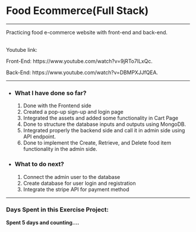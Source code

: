 <h1>Food Ecommerce(Full Stack)</h1>
<hr/>
<p>Practicing food e-commerce website with front-end and back-end.</p>
<br>
<p">Youtube link:</p>
<p>Front-End: https://www.youtube.com/watch?v=9jRTo7ILxQc.</p>
<p>Back-End: https://www.youtube.com/watch?v=DBMPXJJfQEA.</p>

<hr/>
<ul>
    <li><h3>What I have done so far?</h3></li>
    <ol type="1">
        <li>Done with the Frontend side</li>
        <li>Created a pop-up sign-up and login page</li>
        <li>Integrated the assets and added some functionality in Cart Page</li>
        <li>Done to structure the database inputs and outputs using MongoDB.</li>
        <li>Integrated properly the backend side and call it in admin side using API endpoint.</li>
        <li>Done to implement the Create, Retrieve, and Delete food item functionality in the admin side.</li>
    </ol>
    <li><h3>What to do next?</h3></li>
    <ol type="1">
        <li>Connect the admin user to the database</li>
        <li>Create database for user login and registration</li>
        <li>Integrate the stripe API for payment method</li>
    </ol>
</ul>
<hr>
<h3>Days Spent in this Exercise Project:</h3>
<b>Spent 5 days and counting....</b>
